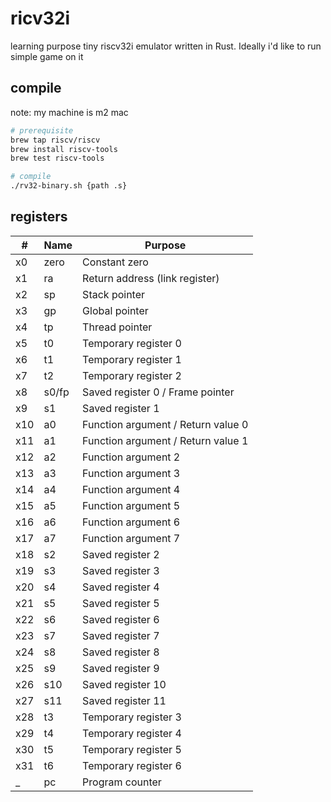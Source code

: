 # ricv32i

learning purpose tiny riscv32i emulator written in Rust. Ideally i'd like to run simple game on it

## compile

note: my machine is m2 mac

```sh
# prerequisite
brew tap riscv/riscv
brew install riscv-tools
brew test riscv-tools

# compile
./rv32-binary.sh {path .s}
```

## registers

| #   | Name  | Purpose                            |
| --- | ----- | ---------------------------------- |
| x0  | zero  | Constant zero                      |
| x1  | ra    | Return address (link register)     |
| x2  | sp    | Stack pointer                      |
| x3  | gp    | Global pointer                     |
| x4  | tp    | Thread pointer                     |
| x5  | t0    | Temporary register 0               |
| x6  | t1    | Temporary register 1               |
| x7  | t2    | Temporary register 2               |
| x8  | s0/fp | Saved register 0 / Frame pointer   |
| x9  | s1    | Saved register 1                   |
| x10 | a0    | Function argument / Return value 0 |
| x11 | a1    | Function argument / Return value 1 |
| x12 | a2    | Function argument 2                |
| x13 | a3    | Function argument 3                |
| x14 | a4    | Function argument 4                |
| x15 | a5    | Function argument 5                |
| x16 | a6    | Function argument 6                |
| x17 | a7    | Function argument 7                |
| x18 | s2    | Saved register 2                   |
| x19 | s3    | Saved register 3                   |
| x20 | s4    | Saved register 4                   |
| x21 | s5    | Saved register 5                   |
| x22 | s6    | Saved register 6                   |
| x23 | s7    | Saved register 7                   |
| x24 | s8    | Saved register 8                   |
| x25 | s9    | Saved register 9                   |
| x26 | s10   | Saved register 10                  |
| x27 | s11   | Saved register 11                  |
| x28 | t3    | Temporary register 3               |
| x29 | t4    | Temporary register 4               |
| x30 | t5    | Temporary register 5               |
| x31 | t6    | Temporary register 6               |
| \_  | pc    | Program counter                    |
